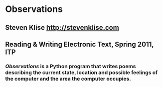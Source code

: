 Observations
===
## Steven Klise <http://stevenklise.com>
## Reading & Writing Electronic Text, Spring 2011, ITP

### *Observations* is a Python program that writes poems describing the current state, location and possible feelings of the computer and the area the computer occupies.
